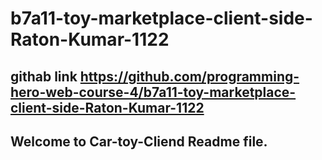 
# b7a11-toy-marketplace-client-side-Raton-Kumar-1122


## githab link https://github.com/programming-hero-web-course-4/b7a11-toy-marketplace-client-side-Raton-Kumar-1122

## Welcome to Car-toy-Cliend Readme file.

